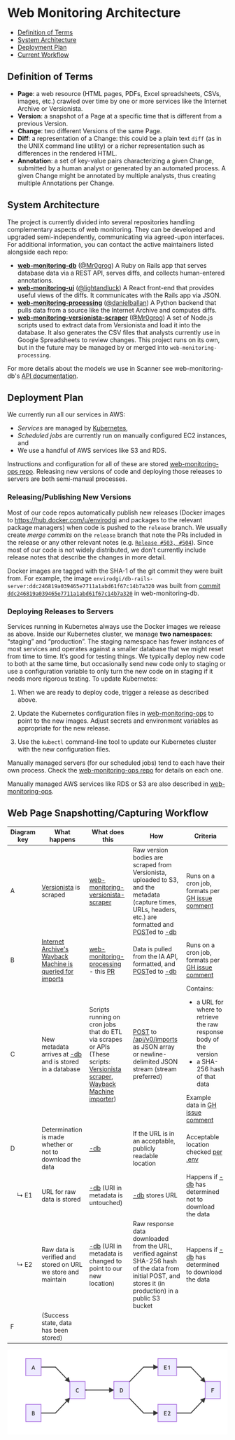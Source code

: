 # Web Monitoring Architecture
-   [Definition of Terms](#0)
-   [System Architecture](#1)
-   [Deployment Plan](#2)
-   [Current Workflow](#3)

<a id="0"></a>
## Definition of Terms

* **Page**: a web resource (HTML pages, PDFs, Excel spreadsheets, CSVs, images, etc.) crawled over time by one or more services like the Internet
  Archive or Versionista.
* **Version**: a snapshot of a Page at a specific time that is different from a previous Version. 
* **Change**: two different Versions of the same Page.
* **Diff**: a representation of a Change: this could be a plain text `diff` (as in
  the UNIX command line utility) or a richer representation such as differences in the rendered HTML.
* **Annotation**: a set of key-value pairs characterizing a given Change, submitted
  by a human analyst or generated by an automated process. A given Change might
  be annotated by multiple analysts, thus creating multiple Annotations per
  Change.

<a id="1"></a>

## System Architecture

The project is currently divided into several repositories handling complementary aspects of web monitoring. They can be developed and upgraded semi-independently, communicating via agreed-upon interfaces. For additional information, you can contact the active maintainers listed alongside each repo:
* [**web-monitoring-db**](https://github.com/edgi-govdata-archiving/web-monitoring-db) ([@Mr0grog](https://github.com/Mr0grog))
  A Ruby on Rails app that serves database data via a REST API, serves diffs, and collects human-entered annotations.
* [**web-monitoring-ui**](https://github.com/edgi-govdata-archiving/web-monitoring-ui) ([@lightandluck](https://github.com/lightandluck))
  A React front-end that provides useful views of the diffs. It
  communicates with the Rails app via JSON.
* [**web-monitoring-processing**](https://github.com/edgi-govdata-archiving/web-monitoring-processing) ([@danielballan](https://github.com/danielballan))
  A Python backend that pulls data from a source like the Internet Archive and computes diffs.
* [**web-monitoring-versionista-scraper**](https://github.com/edgi-govdata-archiving/web-monitoring-versionista-scraper) ([@Mr0grog](https://github.com/Mr0grog))
  A set of Node.js scripts used to extract data from Versionista and load it into the database. It also generates the CSV files that analysts currently use in Google Spreadsheets to review changes. This project runs on its own, but in the future may be managed by or merged into `web-monitoring-processing`.

For more details about the models we use in Scanner see web-monitoring-db's [API documentation](https://api.monitoring.envirodatagov.org/).

<a id="2"></a>
## Deployment Plan

We currently run all our services in AWS:
- *Services* are managed by [Kubernetes](https://kubernetes.io/),
- *Scheduled jobs* are currently run on manually configured EC2 instances, and
- We use a handful of AWS services like S3 and RDS.

Instructions and configuration for all of these are stored [web-monitoring-ops repo][ops-repo]. Releasing new versions of code and deploying those releases to servers are both semi-manual processes.


### Releasing/Publishing New Versions

Most of our code repos automatically publish new releases (Docker images to https://hub.docker.com/u/envirodgi and packages to the relevant package managers) when code is pushed to the `release` branch. We usually create *merge commits* on the `release` branch that note the PRs included in the release or any other relevant notes (e.g. [`Release #503, #504`](https://github.com/edgi-govdata-archiving/web-monitoring-db/commit/67e4510d1f2a8c7f01542cc86a6361539ef77fa5)). Since most of our code is not widely distributed, we don’t currently include release notes that describe the changes in more detail.

Docker images are tagged with the SHA-1 of the git commit they were built from. For example, the image `envirodgi/db-rails-server:ddc246819a039465e7711a1abd61f67c14b7a320` was built from [commit `ddc246819a039465e7711a1abd61f67c14b7a320`](https://github.com/edgi-govdata-archiving/web-monitoring-db/commit/ddc246819a039465e7711a1abd61f67c14b7a320) in web-monitoring-db.


### Deploying Releases to Servers

Services running in Kubernetes always use the Docker images we release as above. Inside our Kubernetes cluster, we manage **two namespaces**: “staging” and “production”. The staging namespace has fewer instances of most services and operates against a smaller database that we might reset from time to time. It’s good for testing things. We typically deploy new code to both at the same time, but occasionally send new code only to staging or use a configuration variable to only turn the new code on in staging if it needs more rigorous testing. To update Kubernetes:

1. When we are ready to deploy code, trigger a release as described above.

2. Update the Kubernetes configuration files in [web-monitoring-ops][ops-repo] to point to the new images. Adjust secrets and environment variables as appropriate for the new release.

3. Use the `kubectl` command-line tool to update our Kubernetes cluster with the new configuration files.

Manually managed servers (for our scheduled jobs) tend to each have their own process. Check the [web-monitoring-ops repo][ops-repo] for details on each one.

Manually managed AWS services like RDS or S3 are also described in [web-monitoring-ops][ops-repo].

  [ops-repo]: https://github.com/edgi-govdata-archiving/web-monitoring-ops


<a id="3"></a>
## Web Page Snapshotting/Capturing Workflow

| Diagram key | What happens | What does this | How | Criteria |
|-|-------------|-|-------|---------|
| A | [Versionista](https://versionista.com/) is scraped | [web-monitoring-versionista-scraper](https://github.com/edgi-govdata-archiving/web-monitoring-versionista-scraper) | Raw version bodies are scraped from Versionista, uploaded to S3, and the metadata (capture times, URLs, headers, etc.) are formatted and [POST](https://api.monitoring.envirodatagov.org/#/imports/post_imports_)ed to [-db](https://github.com/edgi-govdata-archiving/web-monitoring-db)  | Runs on a cron job, formats per [GH issue comment](https://github.com/qri-io/walk/issues/16#issuecomment-437785099) |
|B| [Internet Archive's Wayback Machine is queried for imports](https://archive.readme.io/docs) | [web-monitoring-processing](https://github.com/edgi-govdata-archiving/web-monitoring-processing) - this [PR](https://github.com/edgi-govdata-archiving/web-monitoring-processing/pull/174) | Data is pulled from the IA API, formatted, and [POST](https://api.monitoring.envirodatagov.org/#/imports/post_imports_)ed to [-db](https://github.com/edgi-govdata-archiving/web-monitoring-db) | Runs on a cron job, formats per [GH issue comment](https://github.com/qri-io/walk/issues/16#issuecomment-437785099) |
|C| New metadata arrives at [-db](https://github.com/edgi-govdata-archiving/web-monitoring-db) and is stored in a database | Scripts running on cron jobs that do ETL via scrapes or APIs (These scripts: [Versionista scraper](https://github.com/edgi-govdata-archiving/web-monitoring-versionista-scraper), [Wayback Machine importer](https://github.com/edgi-govdata-archiving/web-monitoring-processing))| [POST](https://api.monitoring.envirodatagov.org/#/imports/post_imports_) to [/api/v0/imports](https://api.monitoring.envirodatagov.org/#/imports/post_imports_) as JSON array or newline-delimited JSON stream (stream preferred) | Contains:<ul><li> a URL for where to retrieve the raw response body of the version</li><li> a SHA-256 hash of that data</li></ul> Example data in [GH issue comment](https://github.com/qri-io/walk/issues/16#issuecomment-437785099)|
|D| Determination is made whether or not to download the data | [-db](https://github.com/edgi-govdata-archiving/web-monitoring-db) | If the URL is in an acceptable, publicly readable location |  Acceptable location checked [per .env](https://github.com/edgi-govdata-archiving/web-monitoring-db/blob/30d976676935f5f621e18285016a137c8b55a0d8/.env.example#L26-L27) |
|    ↳ E1| URL for raw data is stored  | [-db](https://github.com/edgi-govdata-archiving/web-monitoring-db) (URI in metadata is untouched)| [-db](https://github.com/edgi-govdata-archiving/web-monitoring-db) stores URL | Happens if [-db](https://github.com/edgi-govdata-archiving/web-monitoring-db) has determined not to download the data |
|    ↳ E2| Raw data is verified and stored on URL we store and maintain | [-db](https://github.com/edgi-govdata-archiving/web-monitoring-db) (URI in metadata is changed to point to our new location) | Raw response data downloaded from the URL, verified against SHA-256 hash of the data from initial POST, and stores it (in production) in a public S3 bucket | Happens if [-db](https://github.com/edgi-govdata-archiving/web-monitoring-db) has determined to download the data |
| F | (Success state, data has been stored) | | | |

[![diagram render](assets/workflow-diagram.png)](https://hackmd.io/-EAU-6WpQ0ypWzZ1ytyztA)

